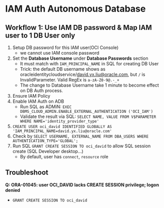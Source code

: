 # IAM Auth Autonomous Database

## Workflow 1: Use IAM DB password & Map IAM user to 1 DB User only
1. Setup DB password for this IAM user(OCI Console)
	- we cannot use IAM console password
1. Set the **Database Username** under **Database Passwords** section 
	- It must match with `IAM_PRINCIPAL_NAME` in SQL for creating DB User
	- Trick: the default DB username shows as oracleidentitycloudservice/david.yx.liu@oracle.com, but `/` is InvalidParameter. Valid RegEx is `a-zA-Z0-9@.-_+`
	- The change to Database Username take 1 minute to become effect on DB Auth process. 
1. Ensure IAM Policy
1. Enable IAM Auth on ADB
    - Run SQL as ADMiN: `EXEC DBMS_CLOUD_ADMIN.ENABLE_EXTERNAL_AUTHENTICATION ('OCI_IAM')` 
    - Validate the result via SQL: `SELECT NAME, VALUE FROM V$PARAMETER WHERE NAME='identity_provider_type'`
1. `CREATE USER oci_david IDENTIFIED GLOBALLY AS 'IAM_PRINCIPAL_NAME=david.yx.liu@oracle.com'`
2. Check by `SELECT USERNAME, EXTERNAL_NAME FROM DBA_USERS WHERE AUTHENTICATION_TYPE='GLOBAL';`
3. Run SQL `GRANT CREATE SESSION TO oci_david` to allow SQL session create (SQL Developer desktop...)
	- By default, user has `connect`, `resource` role

## Troubleshoot
**Q: ORA-01045: user OCI_DAVID lacks CREATE SESSION privilege; logon denied**
- `GRANT CREATE SESSION TO oci_david`

